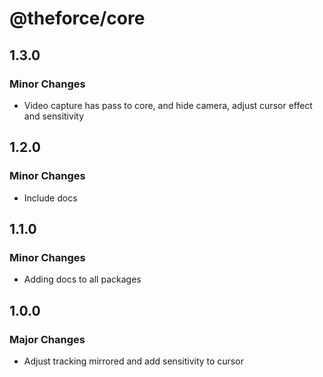 # @theforce/core

## 1.3.0

### Minor Changes

- Video capture has pass to core, and hide camera, adjust cursor effect and sensitivity

## 1.2.0

### Minor Changes

- Include docs

## 1.1.0

### Minor Changes

- Adding docs to all packages

## 1.0.0

### Major Changes

- Adjust tracking mirrored and add sensitivity to cursor

